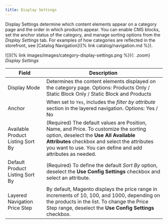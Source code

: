 ```yaml
---
title: Display Settings
---
```


Display Settings determine which content elements appear on a category page and the order in which products appear. You can enable CMS blocks, set the anchor status of the category, and manage sorting options from the _Display Settings_ tab. For examples of how categories are reflected in the storefront, see [Catalog Navigation]({% link catalog/navigation.md %}).

![]({% link images/images/category-display-settings.png %}){: .zoom}
_Display Settings_

|Field|Description|
|--- |--- |
|Display Mode|Determines the content elements displayed on the category page. Options: Products Only / Static Block Only / Static Block and Products|
|Anchor|When set to `Yes`, includes the _filter by attribute_ section in the layered navigation. Options: Yes / No|
|Available Product Listing Sort By|(Required) The default values are Position, Name, and Price. To customize the sorting option, deselect the **Use All Available Attributes** checkbox and select the attributes you want to use. You can define and add attributes as needed.|
|Default Product Listing Sort By|(Required) To define the default _Sort By_ option, deselect the **Use Config Settings** checkbox and select an attribute.|
|Layered Navigation Price Step|By default, Magento displays the price range in increments of 10, 100, and 1000, depending on the products in the list. To change the Price Step range, deselect the **Use Config Settings** checkbox.|
